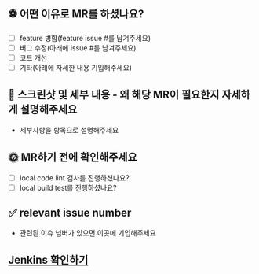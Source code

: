## ⚽ 어떤 이유로 MR를 하셨나요?

- [ ] feature 병합(feature issue #를 남겨주세요)
- [ ] 버그 수정(아래에 issue #를 남겨주세요)
- [ ] 코드 개선
- [ ] 기타(아래에 자세한 내용 기입해주세요)

## 📸 스크린샷 및 세부 내용 - 왜 해당 MR이 필요한지 자세하게 설명해주세요

- 세부사항을 항목으로 설명해주세요

## 🌞 MR하기 전에 확인해주세요

- [ ] local code lint 검사를 진행하셨나요?
- [ ] local build test를 진행하셨나요?

## ✅ relevant issue number

- 관련된 이슈 넘버가 있으면 이곳에 기입해주세요

## [Jenkins 확인하기]()
